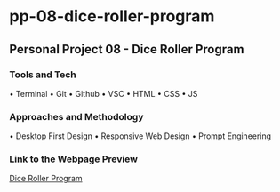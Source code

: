 # pp-08-dice-roller-program

## Personal Project 08 - Dice Roller Program

### Tools and Tech

• Terminal • Git • Github • VSC • HTML • CSS • JS

### Approaches and Methodology

• Desktop First Design • Responsive Web Design • Prompt Engineering

### Link to the Webpage Preview

[Dice Roller Program](https://dijanakalaposratic.github.io/pp-08-dice-roller-program)